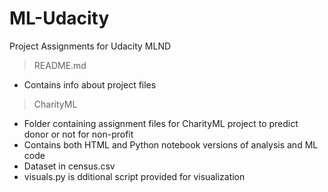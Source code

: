# ML-Udacity
Project Assignments for Udacity MLND

> README.md 
- Contains info about project files

> CharityML
- Folder containing assignment files for CharityML project to predict donor or not for non-profit
- Contains both HTML and Python notebook versions of analysis and ML code
- Dataset in census.csv
- visuals.py is dditional script provided for visualization 
